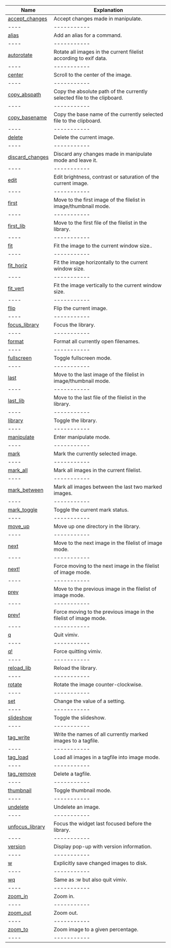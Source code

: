 |Name|Explanation|
|----|-----------|
|<a href="#accept_changes">accept_changes</a>|Accept changes made in manipulate.|
|----|-----------|
|<a href="#alias">alias</a>|Add an alias for a command.|
|----|-----------|
|<a href="#autorotate">autorotate</a>|Rotate all images in the current filelist according to exif data.|
|----|-----------|
|<a href="#center">center</a>|Scroll to the center of the image.|
|----|-----------|
|<a href="#copy_abspath">copy_abspath</a>|Copy the absolute path of the currently selected file to the clipboard.|
|----|-----------|
|<a href="#copy_basename">copy_basename</a>|Copy the base name of the currently selected file to the clipboard.|
|----|-----------|
|<a href="#delete">delete</a>|Delete the current image.|
|----|-----------|
|<a href="#discard_changes">discard_changes</a>|Discard any changes made in manipulate mode and leave it.|
|----|-----------|
|<a href="#edit">edit</a>|Edit brightness, contrast or saturation of the current image.|
|----|-----------|
|<a href="#first">first</a>|Move to the first image of the filelist in image/thumbnail mode.|
|----|-----------|
|<a href="#first_lib">first_lib</a>|Move to the first file of the filelist in the library.|
|----|-----------|
|<a href="#fit">fit</a>|Fit the image to the current window size.</i></b>. |
|----|-----------|
|<a href="#fit_horiz">fit_horiz</a>|Fit the image horizontally to the current window size. |
|----|-----------|
|<a href="#fit_vert">fit_vert</a>|Fit the image vertically to the current window size. |
|----|-----------|
|<a href="#flip">flip</a>|Flip the current image.|
|----|-----------|
|<a href="#focus_library">focus_library</a>|Focus the library.|
|----|-----------|
|<a href="#format">format</a>|Format all currently open filenames.|
|----|-----------|
|<a href="#fullscreen">fullscreen</a>|Toggle fullscreen mode.|
|----|-----------|
|<a href="#last">last</a>|Move to the last image of the filelist in image/thumbnail mode.|
|----|-----------|
|<a href="#last_lib">last_lib</a>|Move to the last file of the filelist in the library.|
|----|-----------|
|<a href="#library">library</a>|Toggle the library.|
|----|-----------|
|<a href="#manipulate">manipulate</a>|Enter manipulate mode.|
|----|-----------|
|<a href="#mark">mark</a>|Mark the currently selected image.|
|----|-----------|
|<a href="#mark_all">mark_all</a>|Mark all images in the current filelist.|
|----|-----------|
|<a href="#mark_between">mark_between</a>|Mark all images between the last two marked images.|
|----|-----------|
|<a href="#mark_toggle">mark_toggle</a>|Toggle the current mark status.|
|----|-----------|
|<a href="#move_up">move_up</a>|Move up one directory in the library.|
|----|-----------|
|<a href="#next">next</a>|Move to the next image in the filelist of image mode.|
|----|-----------|
|<a href="#next-1">next!</a>|Force moving to the next image in the filelist of image mode.|
|----|-----------|
|<a href="#prev">prev</a>|Move to the previous image in the filelist of image mode.|
|----|-----------|
|<a href="#prev-1">prev!</a>|Force moving to the previous image in the filelist of image mode.|
|----|-----------|
|<a href="#q">q</a>|Quit vimiv.|
|----|-----------|
|<a href="#q-1">q!</a>|Force quitting vimiv.|
|----|-----------|
|<a href="#reload_lib">reload_lib</a>|Reload the library.|
|----|-----------|
|<a href="#rotate">rotate</a>|Rotate the image counter-clockwise.|
|----|-----------|
|<a href="#set">set</a>|Change the value of a setting.|
|----|-----------|
|<a href="#slideshow">slideshow</a>|Toggle the slideshow.|
|----|-----------|
|<a href="#tag_write">tag_write</a>|Write the names of all currently marked images to a tagfile.|
|----|-----------|
|<a href="#tag_load">tag_load</a>|Load all images in a tagfile into image mode.|
|----|-----------|
|<a href="#tag_remove">tag_remove</a>|Delete a tagfile.|
|----|-----------|
|<a href="#thumbnail">thumbnail</a>|Toggle thumbnail mode.|
|----|-----------|
|<a href="#undelete">undelete</a>|Undelete an image.|
|----|-----------|
|<a href="#unfocus_library">unfocus_library</a>|Focus the widget last focused before the library.|
|----|-----------|
|<a href="#version">version</a>|Display pop-up with version information.|
|----|-----------|
|<a href="#w">w</a>|Explicitly save changed images to disk.|
|----|-----------|
|<a href="#w">wq</a>|Same as :w but also quit vimiv.|
|----|-----------|
|<a href="#zoom_in">zoom_in</a>|Zoom in.|
|----|-----------|
|<a href="#zoom_out">zoom_out</a>|Zoom out.|
|----|-----------|
|<a href="#zoom_to">zoom_to</a>|Zoom image to a given percentage.|
|----|-----------|
